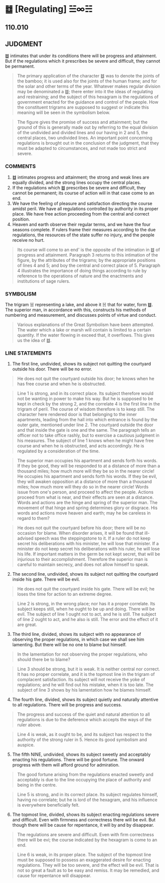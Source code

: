 # ䷻ [Regulating] ☱∞☵

## 110.010

## JUDGMENT

䷻ intimates that under its conditions there will be progress and attainment. But if the regulations which it prescribes be severe and difficult, they cannot be permanent.

> The primary application of the character ䷻ was to denote the joints of the bamboo; it is used also for the joints of the human frame; and for the solar and other terms of the year. Whatever makes regular division may be denominated a ䷻; there enter into it the ideas of regulating and restraining; and the subject of this hexagram is the regulations of government enacted for the guidance and control of the people. How the constituent trigrams are supposed to suggest or indicate this meaning will be seen in the symbolism below.

> The figure gives the promise of success and attainment; but the ground of this is generally made out by referring to the equal division of the undivided and divided lines and our having in 2 and 5, the central places, two undivided lines. An important point concerning regulations is brought out in the conclusion of the judgment, that they must be adapted to circumstances, and not made too strict and severe.

### COMMENTS

1. ䷻ intimates progress and attainment; the strong and weak lines are equally divided, and the strong lines occupy the central places.
2. If the regulations which ䷻ prescribes be severe and difficult, they cannot be permanent; its course of action will in that case come to an end.
3. We have the feeling of pleasure and satisfaction directing the course amidst peril. We have all regulations controlled by authority in its proper place. We have free action proceeding from the central and correct position.
4. Heaven and earth observe their regular terms, and we have the four seasons complete. If rulers frame their measures according to the due regulations, the resources of the state suffer no injury, and the people receive no hurt.

> Its course will come to an end' is the opposite of the intimation in ䷻ of progress and attainment. Paragraph 3 returns to this intimation of the figure, by the attributes of the trigrams; by the appropriate positions of lines 4 and 5; and boy the central and correct place of 5. Paragraph 4 illustrates the importance of doing things according to rule by reference to the operations of nature and the enactments and institutions of sage rulers.

### SYMBOLISM

The trigram ☱ representing a lake, and above it ☵ that for water, form ䷻. The superior man, in accordance with this, constructs his methods of numbering and measurement, and discusses points of virtue and conduct.

> Various explanations of the Great Symbolism have been attempted. The water which a lake or marsh will contain is limited to a certain quantity. If the water flowing in exceed that, it overflows. This gives us the idea of ䷻.

### LINE STATEMENTS

1. The first line, undivided, shows its subject not quitting the courtyard outside his door. There will be no error.

> He does not quit the courtyard outside his door; he knows when he has free course and when he is obstructed.

> Line 1 is strong, and in its correct place. Its subject therefore would not be wanting in power to make his way. But he is supposed to be kept in check by the strong 2, and the correlate 4 is the first line in the trigram of peril. The course of wisdom therefore is to keep still. The character here rendered door is that belonging to the inner apartments, leading from the hall into which entrance is found by the outer gate, mentioned under line 2. The courtyard outside the door and that inside the gate is one and the same. The paragraph tells an officer not to take office rashly, but to exercise a cautious judgment in his measures. The subject of line 1 knows when he might have free course and when he is obstructed, and acts accordingly. He is regulated by a consideration of the time.

> The superior man occupies his apartment and sends forth his words. If they be good, they will be responded to at a distance of more than a thousand miles; how much more will they be so in the nearer circle! He occupies his apartment and sends forth his words. If they be evil, they will awaken opposition at a distance of more than a thousand miles; how much more will they do so in the nearer circle! Words issue from one's person, and proceed to affect the people. Actions proceed from what is near, and their effects are seen at a distance. Words and actions are the hinge and spring of the superior man. The movement of that hinge and spring determines glory or disgrace. His words and actions move heaven and earth; may he be careless in regard to them?

> He does not quit the courtyard before his door; there will be no occasion for blame. When disorder arises, it will be found that ill-advised speech was the steppingstone to it. If a ruler do not keep secret his deliberations with his minister, he will lose that minister. If a minister do not keep secret his deliberations with his ruler, he will lose his life. If important matters in the germ be not kept secret, that will be injurious to their accomplishment. Therefore the superior man is careful to maintain secrecy, and does not allow himself to speak.

2. The second line, undivided, shows its subject not quitting the courtyard inside his gate. There will be evil.

> He does not quit the courtyard inside his gate. There will be evil; he loses the time for action to an extreme degree.

> Line 2 is strong, in the wrong place; nor has it a proper correlate. Its subject keeps still, when he ought to be up and doing. There will be evil. The subject of line 1 ought not to act, and he is still. The subject of line 2 ought to act, and he also is still. The error and the effect of it are great.

3. The third line, divided, shows its subject with no appearance of observing the proper regulations, in which case we shall see him lamenting. But there will be no one to blame but himself.

> In the lamentation for not observing the proper regulations, who should there be to blame?

> Line 3 should be strong, but it is weak. It is neither central nor correct. It has no proper correlate, and it is the topmost line in the trigram of complacent satisfaction. Its subject will not receive the yoke of regulations; and he will find out his mistake, when it is too late. The subject of line 3 shows by his lamentation how he blames himself.

4. The fourth line, divided, shows its subject quietly and naturally attentive to all regulations. There will be progress and success.

> The progress and success of the quiet and natural attention to all regulations is due to the deference which accepts the ways of the ruler above.

> Line 4 is weak, as it ought to be, and its subject has respect to the authority of the strong ruler in 5. Hence its good symbolism and auspice.

5. The fifth NINE, undivided, shows its subject sweetly and acceptably enacting his regulations. There will be good fortune. The onward progress with them will afford ground for admiration.

> The good fortune arising from the regulations enacted sweetly and acceptably is due to the line occupying the place of authority and being in the centre.

> Line 5 is strong, and in its correct place. Its subject regulates himself, having no correlate; but he is lord of the hexagram, and his influence is everywhere beneficially felt.

6. The topmost line, divided, shows its subject enacting regulations severe and difficult. Even with firmness and correctness there will be evil. But though there will be cause for repentance, it will by and by disappear.

> The regulations are severe and difficult. Even with firm correctness there will be evi; the course indicated by the hexagram is come to an end.

> Line 6 is weak, in its proper place. The subject of the topmost line must be supposed to possess an exaggerated desire for enacting regulations. They will be too severe, and the effect will be evil. That is not so great a fault as to be easy and remiss. It may be remedied, and cause for repentance will disappear.
